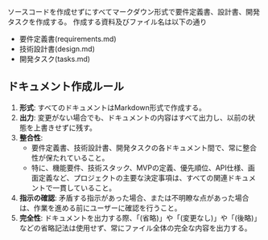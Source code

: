 ソースコードを作成せずにすべてマークダウン形式で要件定義書、設計書、開発タスクを作成する。
作成する資料及びファイル名は以下の通り
- 要件定義書(requirements.md)
- 技術設計書(design.md)
- 開発タスク(tasks.md)

## ドキュメント作成ルール

1.  **形式**: すべてのドキュメントはMarkdown形式で作成する。
2.  **出力**: 変更がない場合でも、ドキュメントの内容はすべて出力し、以前の状態を上書きせずに残す。
3.  **整合性**:
    *   要件定義書、技術設計書、開発タスクの各ドキュメント間で、常に整合性が保たれていること。
    *   特に、機能要件、技術スタック、MVPの定義、優先順位、API仕様、画面定義など、プロジェクトの主要な決定事項は、すべての関連ドキュメントで一貫していること。
4.  **指示の確認**: 矛盾する指示があった場合、または不明瞭な点があった場合は、作業を進める前にユーザーに確認を行うこと。
5.  **完全性**: ドキュメントを出力する際、「(省略)」や「(変更なし)」や「(後略)」などの省略記法は使用せず、常にファイル全体の完全な内容を出力する。
